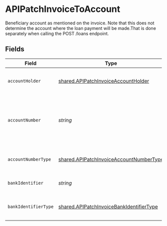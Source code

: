 # APIPatchInvoiceToAccount

Beneficiary account as mentioned on the invoice. Note that this does not determine the account where the loan payment will be made.That is done separately when calling the POST /loans endpoint.


## Fields

| Field                                                                                                       | Type                                                                                                        | Required                                                                                                    | Description                                                                                                 |
| ----------------------------------------------------------------------------------------------------------- | ----------------------------------------------------------------------------------------------------------- | ----------------------------------------------------------------------------------------------------------- | ----------------------------------------------------------------------------------------------------------- |
| `accountHolder`                                                                                             | [shared.APIPatchInvoiceAccountHolder](../../../sdk/models/shared/apipatchinvoiceaccountholder.md)           | :heavy_minus_sign:                                                                                          | The business owning the account.                                                                            |
| `accountNumber`                                                                                             | *string*                                                                                                    | :heavy_check_mark:                                                                                          | The account identifier. Only IBANs are supported at the moment.                                             |
| `accountNumberType`                                                                                         | [shared.APIPatchInvoiceAccountNumberType](../../../sdk/models/shared/apipatchinvoiceaccountnumbertype.md)   | :heavy_minus_sign:                                                                                          | The type of account number (e.g. IBAN).                                                                     |
| `bankIdentifier`                                                                                            | *string*                                                                                                    | :heavy_minus_sign:                                                                                          | The identifier of the bank.                                                                                 |
| `bankIdentifierType`                                                                                        | [shared.APIPatchInvoiceBankIdentifierType](../../../sdk/models/shared/apipatchinvoicebankidentifiertype.md) | :heavy_minus_sign:                                                                                          | The type of bank identifier (e.g. BIC).                                                                     |